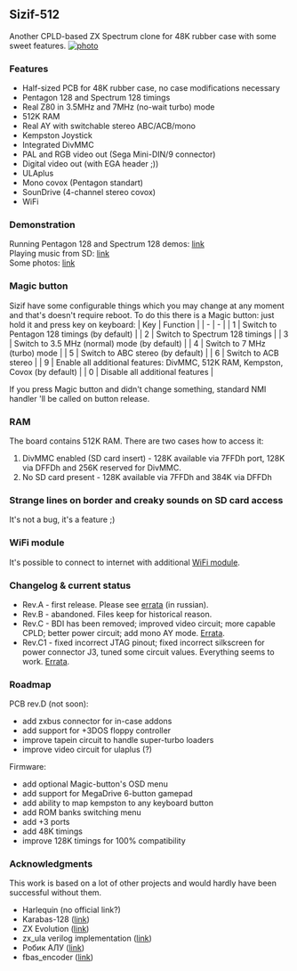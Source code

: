 ## Sizif-512
Another CPLD-based ZX Spectrum clone for 48K rubber case with some sweet features.
[![photo](https://cloud.err200.net/index.php/s/73TR85tYZkMm8Ax/download?path=/&files=sizif-512-c.small.jpg)](https://cloud.err200.net/index.php/apps/files_sharing/publicpreview/73TR85tYZkMm8Ax?fileId=50629&file=/sizif-512-c.png&x=-1&y=-1)

### Features
* Half-sized PCB for 48K rubber case, no case modifications necessary
* Pentagon 128 and Spectrum 128 timings
* Real Z80 in 3.5MHz and 7MHz (no-wait turbo) mode
* 512K RAM
* Real AY with switchable stereo ABC/ACB/mono
* Kempston Joystick
* Integrated DivMMC
* PAL and RGB video out (Sega Mini-DIN/9 connector)
* Digital video out (with EGA header ;))
* ULAplus
* Mono covox (Pentagon standart)
* SounDrive (4-channel stereo covox)
* WiFi

### Demonstration
Running Pentagon 128 and Spectrum 128 demos: [link](https://www.youtube.com/watch?v=_RoLKcfJSTY)  
Playing music from SD: [link](https://www.youtube.com/watch?v=TmikKD3yqOU)  
Some photos: [link](https://cloud.err200.net/index.php/s/73TR85tYZkMm8Ax?path=%2Fsizif-512)


### Magic button
Sizif have some configurable things which you may change at any moment and that's doesn't require reboot.
To do this there is a Magic button: just hold it and press key on keyboard:
| Key | Function |
| - | - |
| 1 | Switch to Pentagon 128 timings (by default) |
| 2 | Switch to Spectrum 128 timings |
| 3 | Switch to 3.5 MHz (normal) mode (by default) |
| 4 | Switch to 7 MHz (turbo) mode |
| 5 | Switch to ABC stereo (by default) |
| 6 | Switch to ACB stereo |
| 9 | Enable all additional features: DivMMC, 512K RAM, Kempston, Covox (by default) |
| 0 | Disable all additional features |

If you press Magic button and didn't change something, standard NMI handler 'll be called on button release.

### RAM
The board contains 512K RAM. There are two cases how to access it:
1. DivMMC enabled (SD card insert) - 128K available via 7FFDh port, 128K via DFFDh and 256K reserved for DivMMC.
2. No SD card present - 128K available via 7FFDh and 384K via DFFDh

### Strange lines on border and creaky sounds on SD card access
It's not a bug, it's a feature ;)

### WiFi module
It's possible to connect to internet with additional [WiFi module](https://github.com/UzixLS/zx-sizif-512-wifi).

### Changelog & current status
* Rev.A - first release. Please see [errata](pcb/rev.A/ERRATA.ru.txt) (in russian).
* Rev.B - abandoned. Files keep for historical reason.
* Rev.C - BDI has been removed; improved video circuit; more capable CPLD; better power circuit; add mono AY mode. [Errata](pcb/rev.C/ERRATA.txt).
* Rev.C1 - fixed incorrect JTAG pinout; fixed incorrect silkscreen for power connector J3, tuned some circuit values. Everything seems to work. [Errata](pcb/rev.C1/ERRATA.txt).

### Roadmap
PCB rev.D (not soon):
* add zxbus connector for in-case addons
* add support for +3DOS floppy controller
* improve tapein circuit to handle super-turbo loaders
* improve video circuit for ulaplus (?)

Firmware:
* add optional Magic-button's OSD menu
* add support for MegaDrive 6-button gamepad
* add ability to map kempston to any keyboard button
* add ROM banks switching menu
* add +3 ports
* add 48K timings
* improve 128K timings for 100% compatibility

### Acknowledgments
This work is based on a lot of other projects and would hardly have been successful without them.
* Harlequin (no official link?)
* Karabas-128 ([link](https://github.com/andykarpov/karabas-128))
* ZX Evolution ([link](http://nedopc.com/zxevo/zxevo.php))
* zx_ula verilog implementation ([link](https://opencores.org/projects/zx_ula))
* Робик АЛУ ([link](https://zx-pk.ru/threads/19862-robik-alu-modul-rasshireniya.html))
* fbas_encoder ([link](https://opencores.org/projects/fbas_encoder))
